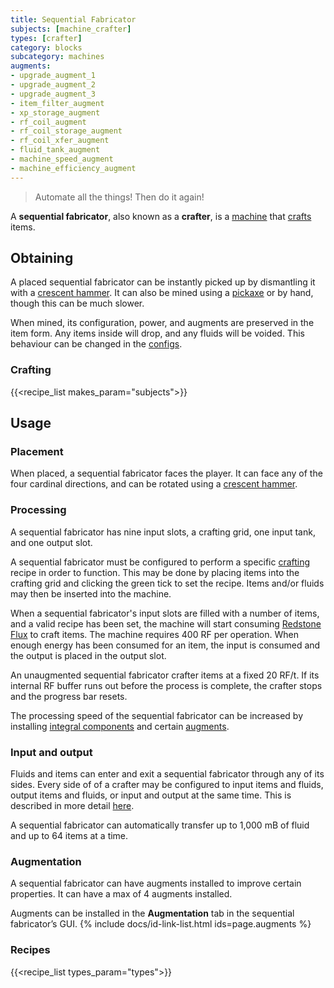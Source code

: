 ```yaml
---
title: Sequential Fabricator
subjects: [machine_crafter]
types: [crafter]
category: blocks
subcategory: machines
augments:
- upgrade_augment_1
- upgrade_augment_2
- upgrade_augment_3
- item_filter_augment
- xp_storage_augment
- rf_coil_augment
- rf_coil_storage_augment
- rf_coil_xfer_augment
- fluid_tank_augment
- machine_speed_augment
- machine_efficiency_augment
---
```

> Automate all the things! Then do it again!

A **sequential fabricator**, also known as a **crafter**, is a
[machine](../machines/) that
[crafts](https://minecraft.fandom.com/wiki/Crafting) items.

Obtaining
---------

A placed sequential fabricator can be instantly picked up by dismantling it with
a [crescent hammer](../../thermal-foundation/crescent-hammer/). It can also be
mined using a [pickaxe](https://minecraft.fandom.com/wiki/Pickaxe) or by hand,
though this can be much slower.

When mined, its configuration, power, and augments are preserved in the item
form. Any items inside will drop, and any fluids will be voided. This behaviour
can be changed in the [configs](../../faq#configs).

### Crafting
{{<recipe_list makes_param="subjects">}}

Usage
-----

### Placement
When placed, a sequential fabricator faces the player. It can face any of the
four cardinal directions, and can be rotated using a
[crescent hammer](../../thermal-foundation/crescent-hammer/).

### Processing
A sequential fabricator has nine input slots, a crafting grid, one input
tank, and one output slot.

A sequential fabricator must be configured to perform a specific
[crafting](https://minecraft.fandom.com/wiki/Crafting) recipe in order to
function. This may be done by placing items into the crafting grid and clicking
the green tick to set the recipe. Items and/or fluids may then be inserted into
the machine.

When a sequential fabricator's input slots are filled with a number of items,
and a valid recipe has been set, the machine will start consuming
[Redstone Flux](/docs/redstone-flux/) to craft items. The machine requires
400 RF per operation. When enough energy has been consumed for an item, the
input is consumed and the output is placed in the output slot.

An unaugmented sequential fabricator crafter items at a fixed 20 RF/t. If its
internal RF buffer runs out before the process is complete, the crafter stops
and the progress bar resets.

The processing speed of the sequential fabricator can be increased by
installing [integral components](#augmentation) and certain
[augments](#augmentation).

### Input and output
Fluids and items can enter and exit a sequential fabricator through any of its
sides. Every side of of a crafter may be configured to input items and fluids,
output items and fluids, or input and output at the same time. This is described
in more detail [here](../../thermal-expansion/machines#configuration).

A sequential fabricator can automatically transfer up to 1,000 mB of fluid and
up to 64 items at a time.

### Augmentation
A sequential fabricator can have augments installed to improve certain
properties. It can have a max of 4 augments installed.

Augments can be installed in the **Augmentation** tab in the sequential fabricator’s GUI.
{% include docs/id-link-list.html ids=page.augments %}

### Recipes
{{<recipe_list types_param="types">}}